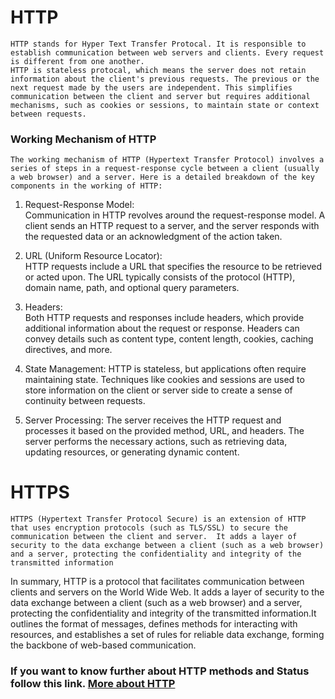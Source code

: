 # **HTTP**
    HTTP stands for Hyper Text Transfer Protocal. It is responsible to establish communication between web servers and clients. Every request is different from one another.  
    HTTP is stateless protocal, which means the server does not retain information about the client's previous requests. The previous or the next request made by the users are independent. This simplifies communication between the client and server but requires additional mechanisms, such as cookies or sessions, to maintain state or context between requests.
### Working Mechanism of HTTP
    The working mechanism of HTTP (Hypertext Transfer Protocol) involves a series of steps in a request-response cycle between a client (usually a web browser) and a server. Here is a detailed breakdown of the key components in the working of HTTP:
1.  Request-Response Model:  
    Communication in HTTP revolves around the request-response model. A client sends an HTTP request to a server, and the server responds with the requested data or an acknowledgment of the action taken.
    
2. URL (Uniform Resource Locator):  
    HTTP requests include a URL that specifies the resource to be retrieved or acted upon. The URL typically consists of the protocol (HTTP), domain name, path, and optional query parameters.
3. Headers:  
    Both HTTP requests and responses include headers, which provide additional information about the request or response. Headers can convey details such as content type, content length, cookies, caching directives, and more.

4. State Management:
    HTTP is stateless, but applications often require maintaining state. Techniques like cookies and sessions are used to store information on the client or server side to create a sense of continuity between requests.
5. Server Processing:
    The server receives the HTTP request and processes it based on the provided method, URL, and headers. The server performs the necessary actions, such as retrieving data, updating resources, or generating dynamic content.

# **HTTPS**
    HTTPS (Hypertext Transfer Protocol Secure) is an extension of HTTP that uses encryption protocols (such as TLS/SSL) to secure the communication between the client and server.  It adds a layer of security to the data exchange between a client (such as a web browser) and a server, protecting the confidentiality and integrity of the transmitted information


In summary, HTTP is a protocol that facilitates communication between clients and servers on the World Wide Web.  It adds a layer of security to the data exchange between a client (such as a web browser) and a server, protecting the confidentiality and integrity of the transmitted information.It outlines the format of messages, defines methods for interacting with resources, and establishes a set of rules for reliable data exchange, forming the backbone of web-based communication.

### If you want to know further about HTTP methods and Status follow this link. [More about HTTP](./RequestMethodAndStatusCode/readme.md)